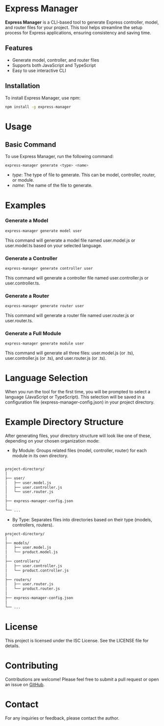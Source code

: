 # Express Manager

**Express Manager** is a CLI-based tool to generate Express controller, model, and router files for your project. This tool helps streamline the setup process for Express applications, ensuring consistency and saving time.

## Features

- Generate model, controller, and router files
- Supports both JavaScript and TypeScript
- Easy to use interactive CLI

## Installation

To install Express Manager, use npm:

```sh
npm install -g express-manager
```

# Usage

## Basic Command

To use Express Manager, run the following command:

```sh
express-manager generate <type> <name>
```

- *type*: The type of file to generate. This can be model, controller, router, or module.
- *name*: The name of the file to generate.

# Examples

### Generate a Model

```sh
express-manager generate model user
```

This command will generate a model file named user.model.js or user.model.ts based on your selected language.

### Generate a Controller

```sh
express-manager generate controller user
```

This command will generate a controller file named user.controller.js or user.controller.ts.


### Generate a Router

```sh
express-manager generate router user
```

This command will generate a router file named user.router.js or user.router.ts.


### Generate a Full Module

```sh
express-manager generate module user
```

This command will generate all three files: user.model.js (or .ts), user.controller.js (or .ts), and user.router.js (or .ts).


# Language Selection

When you run the tool for the first time, you will be prompted to select a language (JavaScript or TypeScript). This selection will be saved in a configuration file (express-manager-config.json) in your project directory.

# Example Directory Structure

After generating files, your directory structure will look like one of these, depending on your chosen organization mode:

- By Module: Groups related files (model, controller, router) for each module in its own directory.
```sh

project-directory/
│
├── user/
│   ├── user.model.js
│   ├── user.controller.js
│   └── user.router.js
│
├── express-manager-config.json
│
└── ...
```
- By Type:  Separates files into directories based on their type (models, controllers, routers).

```sh
project-directory/
│
├── models/
│   ├── user.model.js
│   └── product.model.js
│
├── controllers/
│   ├── user.controller.js
│   └── product.controller.js
│
├── routers/
│   ├── user.router.js
│   └── product.router.js
│
├── express-manager-config.json
│
└── ...
```
# License

This project is licensed under the ISC License. See the LICENSE file for details.

# Contributing

Contributions are welcome! Please feel free to submit a pull request or open an issue on [GitHub](#https://github.com/meakashdash/express-manager.git).

# Contact

For any inquiries or feedback, please contact the author.
